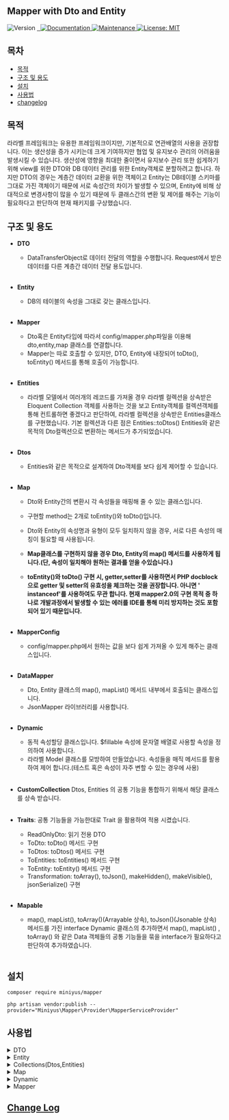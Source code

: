 ## Mapper with Dto and Entity

 <img alt="Version" src="https://img.shields.io/badge/version-2.6.6-blue.svg?cacheSeconds=2592000" />
  <a href="https://php.net" target="_blank">
    <img src="https://img.shields.io/badge/php-%5E7.4.0-blue" alt=""/>
  </a>
  <a href="https://laravel.com" target="_blank">
    <img src="https://img.shields.io/badge/laravel-7.x-lightgrey" alt=""/>
  </a>
  <a href="https://github.com/miniyus/tongdocAPI#readme" target="_blank">
    <img alt="Documentation" src="https://img.shields.io/badge/documentation-yes-brightgreen.svg" />
  </a>
  <a href="https://github.com/miniyus/tongdocAPI/graphs/commit-activity" target="_blank">
    <img alt="Maintenance" src="https://img.shields.io/badge/Maintained%3F-yes-green.svg" />
  </a>
  <a href="https://github.com/miniyus/tongdocAPI/blob/master/LICENSE" target="_blank">
    <img alt="License: MIT" src="https://img.shields.io/badge/license-MIT-yellow" />
  </a>

## 목차

- [목적](#목적)
- [구조 및 용도](#구조-및-용도)
- [설치](#설치)
- [사용법](#사용법)
- [changelog](#change-log)

## 목적

라라벨 프레임워크는 유용한 프레임워크이지만, 기본적으로 연관배열의 사용을 권장합니다. 이는 생산성을 증가 시키는데 크게 기여하지만 협업 및 유지보수 관리의 어려움을 발생시킬 수 있습니다. 생산성에 영향을 최대한
줄이면서 유지보수 관리 또한 쉽게하기 위해 view를 위한 DTO와 DB 데이터 관리를 위한 Entity객체로 분할하려고 합니다. 하지만 DTO의 경우는 계층간 데이터 교환을 위한 객체이고 Entity는 DB테이블
스키마를 그대로 가진 객체이기 때문에 서로 속성간의 차이가 발생할 수 있으며, Entity에 비해 상대적으로 변경사항이 많을 수 있기 때문에 두 클래스간의 변환 및 제어를 해주는 기능이 필요하다고 판단하여 현재
패키지를 구상했습니다.

## 구조 및 용도

- **DTO**
    - DataTransferObject로 데이터 전달의 역할을 수행합니다. Request에서 받은 데이터를 다른 계층간 데이터 전달 용도입니다.
      <br><br>

- **Entity**
    - DB의 테이블의 속성을 그대로 갖는 클래스입니다.
      <br><br>

- **Mapper**
    - Dto혹은 Entity타입에 따라서 config/mapper.php파일을 이용해 dto,entity,map 클래스를 연결합니다.
    - Mapper는 따로 호출할 수 있지만, DTO, Entity에 내장되어 toDto(), toEntity() 메서드를 통해 호출이 가능합니다.
      <br><br>

- **Entities**
    - 라라벨 모델에서 여러개의 레코드를 가져올 경우 라라벨 컬렉션을 상속받은 Eloquent Collection 객체를 사용하는 것을 보고 Entity객체를 컬렉션객체를 통해 컨트롤하면 좋겠다고 판단하여,
      라라벨 컬렉션을 상속받은 Entities클래스를 구현했습니다. 기본 컬렉션과 다른 점은 Entities::toDtos() Entities와 같은 목적의 Dto컬렉션으로 변환하는 메서드가 추가되었습니다.
      <br><br>

- **Dtos**
    - Entities와 같은 목적으로 설계하여 Dto객체를 보다 쉽게 제어할 수 있습니다.
      <br><br>

- **Map**
    - Dto와 Entity간의 변환시 각 속성들을 매핑해 줄 수 있는 클래스입니다.
    - 구현할 method는 2개로 toEntity()와 toDto()입니다.<br>
    - Dto와 Entity의 속성명과 유형이 모두 일치하지 않을 경우, 서로 다른 속성의 매칭이 필요할 때 사용됩니다.

    - **Map클래스를 구현하지 않을 경우 Dto, Entity의 map() 메서드를 사용하게 됩니다.(단, 속성이 일치해야 원하는 결과를 얻을 수있습니다.)**
    - **toEntity()와 toDto() 구현 시, getter,setter를 사용하면서 PHP docblock으로 getter 및 setter의 유효성을 체크하는 것을 권장합니다. 아니면 '
      instanceof'를 사용하여도 무관 합니다. 현재 mapper2.0의 구현 목적 중 하나로 개발과정에서 발생할 수 있는 에러를 IDE를 통해 미리 방지하는 것도 포함되어 있기 때문입니다.**
      <br>
      <br>

- **MapperConfig**
    - config/mapper.php에서 원하는 값을 보다 쉽게 가져올 수 있게 해주는 클래스입니다.
      <br>
      <br>
- **DataMapper**
    - Dto, Entity 클래스의 map(), mapList() 메서드 내부에서 호출되는 클래스입니다.
    - JsonMapper 라이브러리를 사용합니다.
      <br>
      <br>
- **Dynamic**
    - 동적 속성할당 클래스입니다. $fillable 속성에 문자열 배열로 사용할 속성을 정의하여 사용합니다.
    - 라라벨 Model 클래스를 모방하여 만들었습니다. 속성들을 매직 메서드를 활용하여 제어 합니다.(테스트 혹은 속성이 자주 변할 수 있는 경우에 사용)
      <br>
      <br>
- **CustomCollection**
  Dtos, Entities 의 공통 기능을 통합하기 위해서 해당 클래스를 상속 받습니다.
  <br>
  <br>
- **Traits**:
  공통 기능들을 가능한대로 Trait 을 활용하여 적용 시켰습니다.
    - ReadOnlyDto: 읽기 전용 DTO
    - ToDto: toDto() 메서드 구현
    - ToDtos: toDtos() 메서드 구현
    - ToEntities: toEntities() 메서드 구현
    - ToEntity: toEntity() 메서드 구현
    - Transformation: toArray(), toJson(), makeHidden(), makeVisible(), jsonSerialize() 구현
      <br>
      <br>
- **Mapable**
    - map(), mapList(), toArray()(Arrayable 상속), toJson()(Jsonable 상속) 메서드를 가진 interface Dynamic 클래스의 추가하면서 map(),
      mapList()
      , toArray() 와 같은 Data 객체들의 공통 기능들을 묶을 interface가 필요하다고 판단하여 추가하였습니다.
      <br><br>

## 설치

```shell
composer require miniyus/mapper

php artisan vendor:publish --provider="Miniyus\Mapper\Provider\MapperServiceProvider"
```

## 사용법

<details>
<summary>DTO</summary>

```php
<?php
// Dto 만들기
use Miniyus\Mapper\Data\Dto;

class DemoDto extends Dto
{
    private int $id;
    private string $name;
    
    /**
     * @return int
     */
    public function getId(): int
    {
        return $this->id;
    }
    
    /**
     * @param int $id
     * @return $this
     */
    public function setId(int $id): DemoDto
    {
        $this->id = $id;
        return $this;
    }
    
    /**
     * @return string
     */
    public function getName(): string
    {
        return $this->name;
    }
    
     /**
     * @param string $name
     * @return $this
     */
    public function setName($name): DemoDto
    {
        $this->name = $name;
        return $this;
    }
}

// 기능 예제

// 1. 인스턴스 생성
// 생성 시 파라미터는 Arrayable, array, object(public 속성만 할당 됨) 유형만 허용
/** @var DemoDto $dto */
$dto = new DemoDto(['id'=>1,'name'=>'abc']);
$dto = DemoDto::newInstance(['id'=>1,'name'=>'abc']);

// 2. map(), mapList() 메서드
// 생성 시 파라미터와 동일하다.
// 두번째 파라미터로 Closure, callable 활용이 가능하다.
$dto->map(['id'=>2,'name'=>'Laravel']);

// 콜백 파라미터 사용법
$dto->map($someArray,function($somArray, DemoDto $dto){
    return $dto->setId($somArray['id']);
});

// Dtos는 라라벨의 Collection 클래스를 상속받은 클래스
// 기본적인 사용법은 라라벨 Collection과 동일하다.
// 두번째 파라미터로 Closure, callable 활용이 가능하다.
/** @var \Miniyus\Mapper\Data\Dtos $dtos */
$dtos = $dto->mapList([DemoDto::newInstance(),DemoDto::newInstance()]);

// 3. Entity 변환
// 파라미터 없으면, config/mapper.php 파일에 매칭해둔 Map 클래스를 통하여 매핑한 Entity 객체를 반환
$dto->toEntity();

// 연결된 Map 클래스가 있으면 Map클래스의 toEntity() 메서드를 통해 매핑
// 연결된 Map 클래스가 없으면 (new DemoEntity())->map($dto) 와 같음
$dto->toEntity(DemoEntity::class);

// 2번째 파라미터 활용
// Map 클래스 지정 매핑
// Map 클래스를 config/mapper.php에 명시하지 않았더라도 매개변수로 넘겨주면 해당 Map클래스를 통해 매핑한다.
$dto->toEntity(DemoEntity::class, DemoMap::class);

// Closure 활용 매핑
$dto->toEntity(DemoEntity::class, function(DemoDto $dto, DemoEntity $entity){
    // getter, setter 매핑 로직
    return $entity;
});

// Closure 활용 매핑 2
$dto->toEntity(DemoEntity::class, function(DemoDto $dto){
    // Mapper는  배열로 반환된 경우도 매핑이 가능하다.
    return [
        'id'=>$dto->getId(),
        'name'=>$dto->getName()
    ];
});

// callable 활용
function exampleCallable($dto, $entity){
// getter, setter 등등... 매핑 로직
    return $entity;
}
$dto->toEntity(DemoEntity::class, 'exampleCallable');

// 4. 기타 변환

// 배열, 파라미터에서 null 허용 여부를 선택할 수 있다.
// true면 null인 속성도 출력, false면 null인 속성 제외 
$dto->toArray();

// json
// toJson 파라미터는 기존 toJson과 동일하게 option 파라미터가 들어간다.
$dto->toJson();

// 속성 숨김, laravel model의 hideAttributes의 makeHidden() 메서드와 사용법은 동일
$dto->makeHidden('name');

// 속성 보이기, laravel model의 hideAttributes의 makeVisible() 메서드와 사용법은 동일
$dto->makeVisible('name');

// 할당 되지 않은 속성 기본 값으로 초기화
$dto->initialize();

```

</details>

<details>
<summary>Entity</summary>

```php
<?php

use Miniyus\Mapper\Data\Entity;

/**
 * Class DemoEntity
 * 
 * @author Yoo Seongmin <miniyu97@iokcom.com>
 */
class DemoEntity extends Entity{
    // 기타 내장 메서드들은 toDto()를 제외하고 크게 다르지 않음
    // 구현하려는 설계 방식에 맞춰 작성
    
    /**
     * Model과 연결을 위해   
     * @return string
     */
    protected function getIdentifier() : string{
        return DemoModel::class;
    }
}

// 대부분의 기능들은 Dto와 동일
$entity = DemoEntity::newInstance();

// 사용법은 toEntity(),toEntities()와 동일하나, 첫번째 파라미터는 Dto를 상속받은 객체만 들어갈 수 있다.
$entity->toDto(DemoDto::class);
$entity->toDtos(DemoDto::class);

// 모델로 변환
$entity->toModel();
// 내부 적으로는 getIdentifier() 메서드의 명시한 모델을 생성하여 모델의 fill() 메서드를 활용한다.
(new DemoModel())->fill($entity->toArray(true));

```

</details>

<details>
<summary>Collections(Dtos,Entities)</summary>

```php
<?php
// 생성시, 파라미터는 array|Collection|Arrayable
$dtos = \Miniyus\Mapper\Data\Dtos::newInstance();
$entities = \Miniyus\Mapper\Data\Entities::newInstance();

// toDtos & toEntities()
// 입력받은 파라미터 클래스로 기존 데이터를 변환하고 Dtos,Entities 객체로 반환
// 사용법은 toDto(), toEntity() 와 같으나, 반환 결과는 Entities, Dtos
// 내부적으로 Mapper 클래스를 사용하기 때문에 두번째 파라미터의 사용법도 동일하다.
$entities->toDtos(DemoDto::class);
$dtos->toEntities(DemoEntity::class);

```

</details>

<details>
<summary>Map</summary>

```php
<?php

use Miniyus\Mapper\Maps\Map;

class DemoMap extends Map
{
    protected function toDto(\Miniyus\Mapper\Data\Entity $entity,\Miniyus\Mapper\Data\Dto $dto)
    {
        // TODO: Implement toDto() method.
        // case 1
        // getter, setter 활용
        if($entity instanceof DemoEntity && $dto instanceof DemoDto){
            // getter & setter
            return $dto;
        }
        
        // case 2
        // Map 클래스 또한 배열 리턴이 가능하다.
        return [
            'id' => $entity->getId();
        ];
    }
    
    protected function toEntity(\Miniyus\Mapper\Data\Dto $dto,\Miniyus\Mapper\Data\Entity $entity)
    {
        // TODO: Implement toEntity() method.
        // case 1
        if($entity instanceof DemoEntity && $dto instanceof DemoDto){
            // getter & setter
            return $entity;
        }
        
        // Map 클래스 또한 배열 리턴이 가능하다.
        return [
            'id' => $dto->getId();
        ];
    }
}
```

- generate:map 명령

```shell
# map 클래스는 php artisan generate:map {name} {--json=} 명령을 통해 생성할 수 있다.
# {name}은 생성할 Map 클래스이름, --json 옵션은 매핑관련 파일이다.
# config/mapper.php에 명시된 Map인 경우, 자동으로 생성해 준다.
# 단, Dto와 Entity객체에서 서로 일치하는 속성만 getter, setter를 만들어 준다.
# --json 옵션에 미리 어떤 항목끼리 매핑할지 정할 수 있다.
# 기타 경로 설정은 config/make_class.php 참조
php artisan generate:map DemoMap --json=DemoMap
```

    - generate:map --json={json filename} 파일 구조

```json
{
  "dto": "매핑하고자 하는 Dto 클래스의 이름(namespace 포함)",
  "entity": "매핑하고자 하는 Entity 클래스의 이름(namespace 포함)",
  "map": {
    "entityPropertyName": "dtoPropertyName"
  }
}
```

</details>

<details>
<summary>Dynamic</summary>

```php
use Miniyus\Mapper\Data\Dynamic;

class DemoDynamic extends Dynamic
{
    /**
     * 해당 속성의 배열 값이 해당 클래스에서 접근 및 제어 가능한 속성이 된다. 
     * @var array|string[] 
     */
    protected array $fillable = [
        'id',
        'name'
    ];
    
    /**
     * @param $data
     * @param callable|Closure|null $callback
     * @return \Miniyus\Mapper\Data\Contracts\Mapable
     */
    public function map($data,$callback = null) : \Miniyus\Mapper\Data\Contracts\Mapable
    {
        // TODO: Implement map() method.
    }
    
    /**
     * @param $data
     * @param callable|Closure|null $callback
     * @return Collection|array
     */
    public function mapList($data,$callback = null)
    {
        // TODO: Implement mapList() method.
    }   
}

// 1. 생성
// 생성자의 파라미터는 array 유형이다.
$demo = new Dynamic(['id'=>1,'name'=>'name']);

// Dynamic 클래스는 매직메서드를 사용하여 속성에 접근할 수 있다.
$demo->id = 1;
$demo->id;

// getter, setter처럼 사용할 수 있다.
$demo->setId(1);
$demo->getId();

// 2. 기타 변환
// Dto, Entity와 동일하게 toArray(), toJson()을 지원한다.
// 추가적으로 Dynamic클래스는 fromJson() 메서드를 사용할 수 있다.
$jsonString = "{\"id\":1,\"name\":\"name\"}";

$demo->fromJson($jsonString);

// fill(), 라라벨 Model의 fill()가 동일하다.(과정은 다르지만, 기능면으로)
$array = ['id'=>1,'name'=>'name'];
$demo->fill($array);

// 3. map(), mapList()
// Dynamic은 Mapable 인터페이스 메서드들을 구현해줘야 한다.
// 간단 예제
public function map($parameters)
{
    // 실제 fill() 메서드는 배열만 받기 때문에 예외 처리가 별도로 필요함.
    return $this->fill($parameters);
}

// mapList의 경우 명시적으로 return type이 정의되어 있지 않기 때문에 type에 주의
public function mapList($parameters)
{
    // collect 활용 예시
    return collect($parameters)->each(function($item){
        return (new static)->map($item);
    });
}
```

</details>

<details>
<summary>Mapper</summary> 

```php
<?php
// Mapper 클래스는 Entity, Dto에 내장되어 사용된다.
// Entity <-> Dto 변환에 특화되어 있기 때문에, 그 외의 용도로 사용할 수 없다.
// 객체 생성
$mapper = \Miniyus\Mapper\Mapper::newInstance();

// 단일 객체 매핑
$mapper->map($sourceObj, $targetClass, $callback);

// 리스트 객체 매핑 | array, Laravel Collection 객체 허용됨
$mapper->mapList($sourceList, $targetClass, $callback);

// 기타 정적 메서드 (제거: v2.6.0)
// \Miniyus\Mapper\Mapper::mappingDto($dto, $entityClassName, $callback);
// \Miniyus\Mapper\Mapper::mappingEntity($entity, $dtoClassName, $callback);


# DataMapper(JsonMapper를 Wrapping)
# JsonMapper에서 지원하지 않는 Type 지원 및 예외처리 로직을 추가했다.
# 배열 -> 객체, 객체 -> 객체 변환을 위한 클래스
// 첫번째 파라미터: 변환 전 데이터
// 두번째 파라미터: 데이터를 할당 받을 객체
// 세번째 파라미터: 콜백 함수
// 콜백 파라미터가 있으면 콜백 함수의 내용을 실행
// 콜백 함수가 없으면, JsonMapper::map() 기능과 동일하다
\Miniyus\Mapper\Data\DataMapper::map($data, $object, $callback);
```

</details>

## [Change Log](CHANGELOG.md)